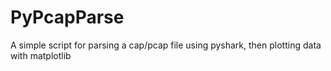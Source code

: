 # PyPcapParse
A simple script for parsing a cap/pcap file using pyshark, then plotting data with matplotlib
